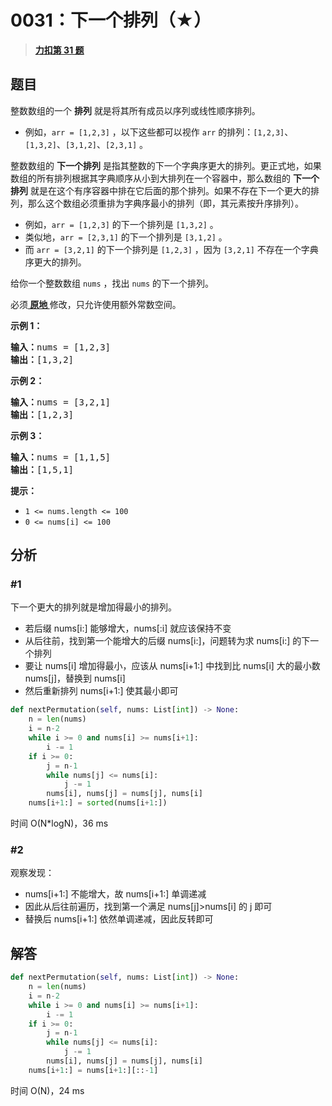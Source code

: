 # 0031：下一个排列（★）


> <u>**[力扣第 31 题](https://leetcode.cn/problems/next-permutation/)**</u>

## 题目

<p>整数数组的一个 <strong>排列</strong>  就是将其所有成员以序列或线性顺序排列。</p>

<ul>
<li>例如，<code>arr = [1,2,3]</code> ，以下这些都可以视作 <code>arr</code> 的排列：<code>[1,2,3]</code>、<code>[1,3,2]</code>、<code>[3,1,2]</code>、<code>[2,3,1]</code> 。</li>
</ul>

<p>整数数组的 <strong>下一个排列</strong> 是指其整数的下一个字典序更大的排列。更正式地，如果数组的所有排列根据其字典顺序从小到大排列在一个容器中，那么数组的 <strong>下一个排列</strong> 就是在这个有序容器中排在它后面的那个排列。如果不存在下一个更大的排列，那么这个数组必须重排为字典序最小的排列（即，其元素按升序排列）。</p>

<ul>
<li>例如，<code>arr = [1,2,3]</code> 的下一个排列是 <code>[1,3,2]</code> 。</li>
<li>类似地，<code>arr = [2,3,1]</code> 的下一个排列是 <code>[3,1,2]</code> 。</li>
<li>而 <code>arr = [3,2,1]</code> 的下一个排列是 <code>[1,2,3]</code> ，因为 <code>[3,2,1]</code> 不存在一个字典序更大的排列。</li>
</ul>

<p>给你一个整数数组 <code>nums</code> ，找出 <code>nums</code> 的下一个排列。</p>

<p>必须<strong><a href="https://baike.baidu.com/item/%E5%8E%9F%E5%9C%B0%E7%AE%97%E6%B3%95" target="_blank"> 原地 </a></strong>修改，只允许使用额外常数空间。</p>



<p><strong>示例 1：</strong></p>

<pre>
<strong>输入：</strong>nums = [1,2,3]
<strong>输出：</strong>[1,3,2]
</pre>

<p><strong>示例 2：</strong></p>

<pre>
<strong>输入：</strong>nums = [3,2,1]
<strong>输出：</strong>[1,2,3]
</pre>

<p><strong>示例 3：</strong></p>

<pre>
<strong>输入：</strong>nums = [1,1,5]
<strong>输出：</strong>[1,5,1]
</pre>



<p><strong>提示：</strong></p>

<ul>
<li><code>1 &lt;= nums.length &lt;= 100</code></li>
<li><code>0 &lt;= nums[i] &lt;= 100</code></li>
</ul>


## 分析 

### #1

下一个更大的排列就是增加得最小的排列。
- 若后缀 nums[i:] 能够增大，nums[:i] 就应该保持不变
- 从后往前，找到第一个能增大的后缀 nums[i:]，问题转为求 nums[i:] 的下一个排列
- 要让 nums[i] 增加得最小，应该从 nums[i+1:] 中找到比 nums[i] 大的最小数 nums[j]，替换到 nums[i]
- 然后重新排列 nums[i+1:] 使其最小即可
```python
def nextPermutation(self, nums: List[int]) -> None:
	n = len(nums)
	i = n-2
	while i >= 0 and nums[i] >= nums[i+1]:
		i -= 1
	if i >= 0:
		j = n-1
		while nums[j] <= nums[i]:
			j -= 1
		nums[i], nums[j] = nums[j], nums[i]
	nums[i+1:] = sorted(nums[i+1:])
```
时间 O(N*logN)，36 ms

### #2

观察发现：
- nums[i+1:] 不能增大，故 nums[i+1:] 单调递减
- 因此从后往前遍历，找到第一个满足 nums[j]>nums[i] 的 j 即可
- 替换后 nums[i+1:] 依然单调递减，因此反转即可

## 解答
```python
def nextPermutation(self, nums: List[int]) -> None:
	n = len(nums)
	i = n-2
	while i >= 0 and nums[i] >= nums[i+1]:
		i -= 1
	if i >= 0:
		j = n-1
		while nums[j] <= nums[i]:
			j -= 1
		nums[i], nums[j] = nums[j], nums[i]
	nums[i+1:] = nums[i+1:][::-1]
```
时间 O(N)，24 ms
